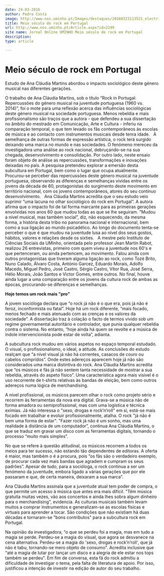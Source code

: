 ```yaml
---
date: 24-03-2016
author: Pedro Costa
image: http://www.nos.uminho.pt/Images/destaques/20160323113521_electricguitarlandscape.jpg
title: Meio século de rock em Portugal
url: http://www.nos.uminho.pt/Article.aspx?id=2199
site name: Jornal Online UMINHO Meio século de rock em Portugal
description: 
type: article

---
```

# Meio século de rock em Portugal


  

Estudo de Ana Cláudia Martins abordou o impacto sociológico deste género musical nas diferentes gerações.

O trabalho de Ana Cláudia Martins, sob o título “Rock in Portugal: Repercussões do género musical na juventude portuguesa (1960 vs. 2014)”, foi o mote para uma reflexão acerca das influências sociológicas deste género musical na sociedade portuguesa. Menos rebeldia e mais profissionalismo são traços que a autora - que defendeu a sua dissertação no âmbito do mestrado em Comunicação, Arte e Cultura - inferiu na comparação temporal, o que tem levado os fãs contemporâneos às escolas de música e ao contacto com instrumentos musicais desde tenra idade.
 
À semelhança de outras formas de expressão artística, o rock terá surgido deixando uma marca no mundo e nas sociedades. O fenómeno mereceu da investigadora uma análise ao rock nacional, debruçando-se na sua chegada, desenvolvimento e consolidação. Por outro lado, neste ensaio foram objeto de análise as repercussões, transformações e inovações deixadas no país. A pesquisa pretendeu explorar a emersão desta subcultura em Portugal, bem como o lugar que ocupa atualmente. Procurou-se perceber das repercussões deste género musical na juventude portuguesa, observando as diferenças e semelhanças vividas entre os jovens da década de 60, protagonistas do surgimento deste movimento em território nacional, com os jovens contemporâneos, atores do seu contínuo desenvolvimento.
 
Ana Cláudia Martins acredita que o seu estudo veio suprimir “uma lacuna no olhar sociológico do rock em Portugal”. A autora afirma que o impacto foi de tal forma marcante para as primeiras gerações envolvidas nos anos 60 que mudou todas as que se lhe seguiram. "Mudou a nível musical, mas também social”, diz, não esquecendo, da mesma forma, a história desta tribo no panorama nacional e internacional, bem como a sua ligação ao mundo psicadélico. Ao longo do documento tenta-se perceber o que é que mudou na juventude lusa ao nível dos seus gostos, hábitos, valores e relações desde os sixties.
 
A mestre pelo Instituto de Ciências Sociais da UMinho, orientada pelo professor Jean Martin Rabot, realizou 26 entrevistas, primeiro com quem viveu a juventude nos 60's e que pertenceram, ou ainda pertencem, ao movimento. Falou ainda com outros protagonistas que tiveram alguma ligação ao rock, como Tozé Brito, Nuno Calado, Álvaro Costa, António Garcez, Eduardo Morais, Adolfo Macedo, Miguel Pedro, José Castro, Sérgio Castro, Vítor Rua, José Serra, Hélio Morais, João Santos e Victor Gomes, entre outros. No final, houve ainda lugar a uma comparação entre os jovens da cultura rock de ambas as épocas, procurando-se diferenças e semelhanças.
 

**Hoje temos um rock mais “pro”** 

A jovem socióloga declara que “o rock já não é o que era, pois já não é feroz, inconformista ou fatal”. Hoje há um rock diferente, “mais focado, menos fechado e mais atenuado com as crenças e os valores da sociedade”. A dissertação traz à colação o facto de termos vivido sob um regime governamental autoritário e controlador, que punia qualquer rebeldia contra o sistema. No entanto, “hoje ainda há quem se revolte e a música de índole intervencionista pode estar de volta”, adianta.

A subcultura rock mudou em vários aspetos no espaço temporal estudado. O visual, o profissionalismo, o ideal, a atitude. As conclusões do estudo realçam que “a nível visual já não há correntes, casacos de couro ou cabelos compridos”. Onde estes adereços aparecem hoje já não são considerados uma marca distintiva do rock. Ana Cláudia Martins acredita que “os músicos e fãs já não sentem tanta necessidade de mostrar a sua rebeldia, através do aspeto físico”. Uma característica agora mais visível é o uso recorrente de t-shirts relativas às bandas de eleição, bem como outros adereços numa lógica de merchandising.

A nível profissional, os músicos parecem olhar o rock como projeto sério e recorrem às ferramentas da nova era digital. Grava-se a música não de forma amadora ou semiprofissional, mas com uma logística e técnica exímias. Já não interessa o "sexo, drogas e rock’n’roll" em si, está-se mais focado em trabalhar e evoluir profissionalmente, atalha. O rock "já não é bem uma forma de estar". "Fazer rock já não é um sonho, mas uma realidade à distância de um computador”, continua Ana Cláudia Martins, o que se traduz em gravar um disco com as ferramentas digitais, tornando o processo “muito mais simples”.

No que se refere à questão atitudinal, os músicos recorrem a todos os meios para ter sucesso, não estando tão dependentes de editoras. A oferta é maior, mas também o é a procura, pois “os fãs são o verdadeiro exemplo, de procurar cada vez mais bandas que agradem e cumpram os seus padrões”. Apesar de tudo, para a socióloga, o rock continua a ser um fenómeno da juventude, embora ligado a várias gerações que por ele passaram e que, de certa maneira, deixaram a sua marca”.

Ana Cláudia Martins assinala que a juventude atual tem poder de compra, o que permite um acesso à música que antes era mais difícil. "Têm música gratuita muitas vezes, vão aos concertos e ainda lhes sobra algum dinheiro para o merchandising", evidencia. As culturas musicais também levam muitos a comprar instrumentos e generalizam-se as escolas físicas e virtuais para aprender a tocar. São condições que não existiam há duas décadas e tornaram-se "bons contributos" para a subcultura rock em Portugal.

Na opinião da investigadora, “o que se perdeu foi a magia, mas em tudo a magia se perde. Perdeu-se a magia do visual, que agora se desvanece na cena alternativa. Perdeu-se a magia do 'sexo, drogas e rock’n’roll', que já não é tabu, tornando-se mero objeto de consumo". Acredita inclusive que “até a magia de lutar por lançar um disco e a alegria de ele estar nos tops também se perdeu". Em fim de conversa, esta fã do rock admitiu a dificuldade de investigar o tema, pela falta de literatura de apoio. Por isso, justificou a intenção de investir na edição de autor do seu trabalho.

